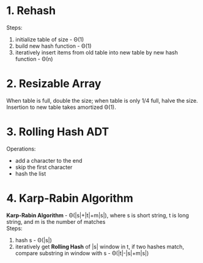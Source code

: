# 1. Rehash
Steps:
1. initialize table of size - Θ(1)
2. build new hash function - Θ(1)
3. iteratively insert items from old table into new table by new hash function - Θ(n)

# 2. Resizable Array
When table is full, double the size; when table is only 1/4 full, halve the size.
Insertion to new table takes amortized Θ(1).

# 3. Rolling Hash ADT
Operations:
* add a character to the end
* skip the first character
* hash the list

# 4. Karp-Rabin Algorithm
**Karp-Rabin Algorithm** - Θ(|s|+|t|+m|s|), where s is short string, t is long string, and m is the number of matches  
Steps:
1. hash s - Θ(|s|)
2. iteratively get **Rolling Hash** of |s| window in t, if two hashes match, compare substring in window with s - Θ(|t|-|s|+m|s|)
